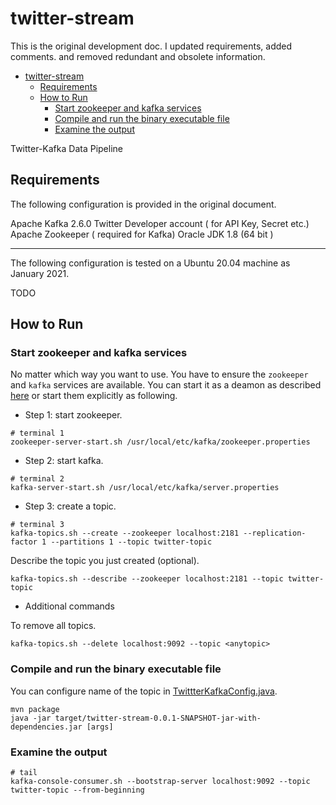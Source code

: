 # twitter-stream

This is the original development doc. I updated requirements, added comments. and removed redundant and obsolete information.

- [twitter-stream](#twitter-stream)
  - [Requirements](#requirements)
  - [How to Run](#how-to-run)
    - [Start zookeeper and kafka services](#start-zookeeper-and-kafka-services)
    - [Compile and run the binary executable file](#compile-and-run-the-binary-executable-file)
    - [Examine the output](#examine-the-output)

Twitter-Kafka Data Pipeline

## Requirements

The following configuration is provided in the original document.

Apache Kafka 2.6.0
Twitter Developer account ( for API Key, Secret etc.)
Apache Zookeeper ( required for Kafka)
Oracle JDK 1.8 (64 bit )

---

The following configuration is tested on a Ubuntu 20.04 machine as January 2021.

TODO

## How to Run

### Start zookeeper and kafka services

No matter which way you want to use. You have to ensure the `zookeeper` and `kafka` services are available. You can start it as a deamon as described [here](https://computingforgeeks.com/configure-apache-kafka-on-ubuntu/) or start them explicitly as following.

- Step 1: start zookeeper.

```shell
# terminal 1
zookeeper-server-start.sh /usr/local/etc/kafka/zookeeper.properties
```

- Step 2: start kafka.

```shell
# terminal 2
kafka-server-start.sh /usr/local/etc/kafka/server.properties
```

- Step 3: create a topic.

```shell
# terminal 3
kafka-topics.sh --create --zookeeper localhost:2181 --replication-factor 1 --partitions 1 --topic twitter-topic
```

Describe the topic you just created (optional).

```shell
kafka-topics.sh --describe --zookeeper localhost:2181 --topic twitter-topic
```

- Additional commands

To remove all topics.

```shell
kafka-topics.sh --delete localhost:9092 --topic <anytopic>
```

### Compile and run the binary executable file

You can configure name of the topic in [TwittterKafkaConfig.java](src/main/java/com/saurzcode/twitter/config/TwitterKafkaConfig.java).

```shell
mvn package
java -jar target/twitter-stream-0.0.1-SNAPSHOT-jar-with-dependencies.jar [args]
```

### Examine the output

```shell
# tail
kafka-console-consumer.sh --bootstrap-server localhost:9092 --topic twitter-topic --from-beginning
```
